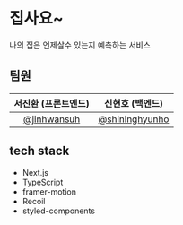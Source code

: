 # 집사요~

나의 집은 언제살수 있는지 예측하는 서비스

## 팀원

| 서진환 (프론트엔드)  | 신현호 (백엔드)  | 
| :-----: | :-----: | 
| [@jinhwansuh](https://github.com/jinhwansuh) |    [@shininghyunho](https://github.com/shininghyunho) | |

## tech stack

- Next.js
- TypeScript
- framer-motion
- Recoil
- styled-components

